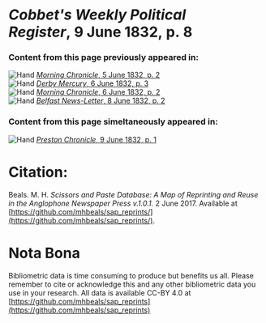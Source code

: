 # *Cobbet's Weekly Political Register*, 9 June 1832, p. 8  
  
### Content from this page previously appeared in:  
![Hand](http://scissorsandpaste.net/wp-content/uploads/2017/06/smallhandpointer.png) [*Morning Chronicle*, 5 June 1832, p. 2](https://mhbeals.github.io/sap_html/Morning-Chronicle/Morning-Chronicle-5-June-1832-p-2)  
![Hand](http://scissorsandpaste.net/wp-content/uploads/2017/06/smallhandpointer.png) [*Derby Mercury*, 6 June 1832, p. 3](https://mhbeals.github.io/sap_html/Derby-Mercury/Derby-Mercury-6-June-1832-p-3)  
![Hand](http://scissorsandpaste.net/wp-content/uploads/2017/06/smallhandpointer.png) [*Morning Chronicle*, 6 June 1832, p. 2](https://mhbeals.github.io/sap_html/Morning-Chronicle/Morning-Chronicle-6-June-1832-p-2)  
![Hand](http://scissorsandpaste.net/wp-content/uploads/2017/06/smallhandpointer.png) [*Belfast News-Letter*, 8 June 1832, p. 2](https://mhbeals.github.io/sap_html/Belfast-News-Letter/Belfast-News-Letter-8-June-1832-p-2)  
  
### Content from this page simeltaneously appeared in:  
![Hand](http://scissorsandpaste.net/wp-content/uploads/2017/06/smallhandpointer.png) [*Preston Chronicle*, 9 June 1832, p. 1](https://mhbeals.github.io/sap_html/Preston-Chronicle/Preston-Chronicle-9-June-1832-p-1)  


# Citation: 

Beals. M. H. *Scissors and Paste Database: A Map of Reprinting and Reuse in the Anglophone Newspaper Press v.1.0.1.* 2 June 2017. Available at [https://github.com/mhbeals/sap_reprints/](https://github.com/mhbeals/sap_reprints/). 

# Nota Bona

Bibliometric data is time consuming to produce but benefits us all. Please remember to cite or acknowledge this and any other bibliometric data you use in your research. All data is available CC-BY 4.0 at [https://github.com/mhbeals/sap_reprints](https://github.com/mhbeals/sap_reprints)